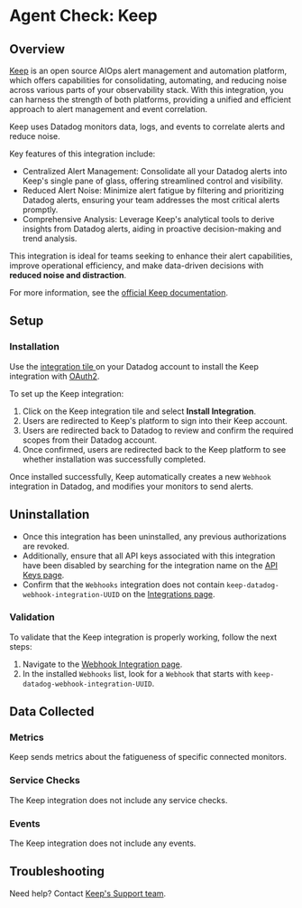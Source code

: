 # Agent Check: Keep

## Overview

[Keep][6] is an open source AIOps alert management and automation platform, which offers capabilities for consolidating, automating, and reducing noise across various parts of your observability stack. With this integration, you can harness the strength of both platforms, providing a unified and efficient approach to alert management and event correlation.

Keep uses Datadog monitors data, logs, and events to correlate alerts and reduce noise.

Key features of this integration include:

- Centralized Alert Management: Consolidate all your Datadog alerts into Keep's single pane of glass, offering streamlined control and visibility.
- Reduced Alert Noise: Minimize alert fatigue by filtering and prioritizing Datadog alerts, ensuring your team addresses the most critical alerts promptly.
- Comprehensive Analysis: Leverage Keep's analytical tools to derive insights from Datadog alerts, aiding in proactive decision-making and trend analysis.

This integration is ideal for teams seeking to enhance their alert capabilities, improve operational efficiency, and make data-driven decisions with **reduced noise and distraction**.

For more information, see the [official Keep documentation][8].



## Setup

### Installation

Use the [integration tile ][9] on your Datadog account to install the Keep integration with [OAuth2][2].

To set up the Keep integration:

1. Click on the Keep integration tile and select **Install Integration**.
2. Users are redirected to Keep's platform to sign into their Keep account.
3. Users are redirected back to Datadog to review and confirm the required scopes from their Datadog account.
4. Once confirmed, users are redirected back to the Keep platform to see whether installation was successfully completed.

Once installed successfully, Keep automatically creates a new `Webhook` integration in Datadog, and modifies your monitors to send alerts.

## Uninstallation

- Once this integration has been uninstalled, any previous authorizations are revoked. 
- Additionally, ensure that all API keys associated with this integration have been disabled by searching for the integration name on the [API Keys page][3].
- Confirm that the `Webhooks` integration does not contain `keep-datadog-webhook-integration-UUID` on the [Integrations page][7].

### Validation

To validate that the Keep integration is properly working, follow the next steps:
1. Navigate to the [Webhook Integration page][7].
2. In the installed `Webhooks` list, look for a `Webhook` that starts with `keep-datadog-webhook-integration-UUID`.

## Data Collected

### Metrics

Keep sends metrics about the fatigueness of specific connected monitors. 

### Service Checks

The Keep integration does not include any service checks.

### Events

The Keep integration does not include any events.

## Troubleshooting

Need help? Contact [Keep's Support team][5].

[1]: https://app.datadoghq.com/integrations/keephq
[2]: /developers/authorization/oauth2_in_datadog/
[3]: https://app.datadoghq.com/organization-settings/api-keys
[4]: https://app.datadoghq.com/integrations
[5]: mailto:rnd@keephq.dev?subject=[Datadog]%20OAuth%20Integration%20Support
[6]: https://www.keephq.dev/
[7]: https://app.datadoghq.com/integrations/webhooks
[8]: https://docs.keephq.dev/providers/documentation/datadog-provider
[9]: https://app.datadoghq.com/integrations/keephq
